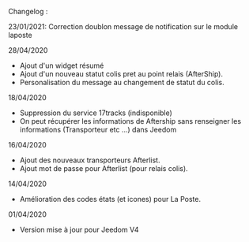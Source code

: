 Changelog : 

23/01/2021:
Correction doublon message de notification sur le module laposte

28/04/2020
- Ajout d'un widget résumé
- Ajout d'un nouveau statut colis pret au point relais (AfterShip).
- Personalisation du message au changement de statut du colis.

18/04/2020
- Suppression du service 17tracks (indisponible)
- On peut récupérer les informations de Aftership sans renseigner les informations (Transporteur etc ...) dans Jeedom

16/04/2020
- Ajout des nouveaux transporteurs Afterlist. 
- Ajout mot de passe pour Afterlist (pour relais colis). 

14/04/2020
- Amélioration des codes états (et icones) pour La Poste.

 01/04/2020
- Version mise à jour pour Jeedom V4

